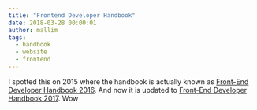 ```yaml
---
title: "Frontend Developer Handbook"
date: 2018-03-28 00:00:01
author: mallim
tags:
  - handbook
  - website
  - frontend
---
```


I spotted this on 2015 where the handbook is actually known as [Front-End Developer Handbook 2016](https://frontendmasters.gitbooks.io/front-end-handbook/content/index.html). 
And now it is updated to [Front-End Developer Handbook 2017](https://frontendmasters.com/books/front-end-handbook/2017/). Wow